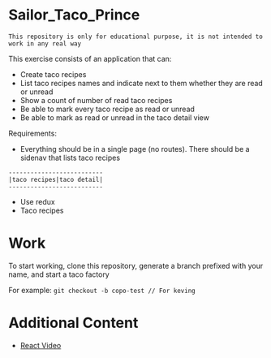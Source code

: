 # Sailor_Taco_Prince

```
This repository is only for educational purpose, it is not intended to work in any real way 
```

This exercise consists of an application that can:
* Create taco recipes
* List taco recipes names and indicate next to them whether they are read or unread
* Show a count of number of read taco recipes
* Be able to mark every taco recipe as read or unread
* Be able to mark as read or unread in the taco detail view

Requirements:
* Everything should be in a single page (no routes). There should be a sidenav that lists taco recipes

```
--------------------------
|taco recipes|taco detail|
--------------------------
```
* Use redux
* Taco recipes

# Work
To start working, clone this repository, generate a branch prefixed with your name, and start a taco factory

For example:
`git checkout -b copo-test // For keving` 

# Additional Content
* [React Video](https://www.youtube.com/watch?v=vkJ5Lc0WwVw)

